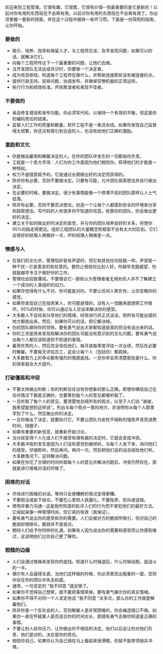 欢迎来到工程管理。它很有趣，它很累，它很有价值--但最重要的是它是新的！以前对你有用的东西现在不会再有用。以前对你有用的东西现在不会再有用了。你必须掌握一套新的技能，并在这个过程中摒弃一些坏习惯。下面是一份简短的指南，让你开始。  
  
### 要做的

- 吸引、培养、指导和保留人才。与工程师交谈，及早发现问题，如果可以的话，就解决它们。  
- 向每个工程师传达下一个最重要的问题，让他们去做。  
- 当开发团队无法达成共识时，你要做一个决定者。  
- 成为信息枢纽。知道每个工程师在做什么，并帮助连接那些没有被连接的点。  
- 提供行政支持。安排问题，协调发布，并确保官僚机器的正常运转。  
- 执行行为和绩效标准。开除欺凌者和表现不佳者。  


### 不要做的

- 亲自修复错误和发布功能。你必须写代码，以保持一个有效的平衡，但这是你的编码责任的结束。  
- 监督人们工作的质量和数量。软件工程不是一条流水线。如果你发现自己监督得太频繁，你还没有吸引到合适的人，也没有给他们正确的激励。  
  
### 激励和文化

- 你是做出雇用和解雇决定的人。在你的团队中发生的一切都由你负责。
- 工程是一个卖方市场：人们为你工作是因为他们相信你。获得他们的才能是一种特权。
- 权力不是随意赋予的。它是通过长期做出好的决定而获得的。
- 除非你有必要，否则不要做决定。只要有可能，允许团队探索想法并自行做出决定。
- 在必要的时候，要做决定。很少有事情能像一个停滞不前的团队那样让人士气低落。
- 除非有必要，否则不要否决想法。创造一个让每个人都感到安全的环境来分享和探索想法。写代码的人有很多你不知道的信息。依靠你的团队，你会做出更好的决定。
- 建立关于如何做出好的决定的直觉，并与你的团队培养良好的关系，将使你95%的路走得更远。组织工程团队的大量概念性框架不会有太大的区别。它们会使好的经理人稍微好一点，坏的经理人稍微差一点。

### 情感与人  
- 在我们的文化中，管理恰好是有声望的，但它和其他任何技能一样。声望是一种干扰--它是善变的和任意的。要防止相信你比别人好。你越早克服威望，你就能越早专注于做好你的工作。  
- 管理也会招致蔑视。不要理会它--那些认为管理者毫无用处的人并不了解建立一个成功的人类组织的动力。  
- 如果你觉得有什么不对，你可能是对的。不要让任何人欺负你，让你忽略你的感觉。  
- 如果你发现自己在指责某人，你可能是错的。没有人一觉醒来就想把工作做坏。95%的时候，你可以通过与人交谈来解决你的感受。  
- 大多数人不会轻易分享他们的情绪。经常进行非正式谈话，把所有可能出错的地方都挑出来。然后，如果你可以的话，把它解决掉。  
- 你的团队期待你的领导。要有勇气说出大家都知道是真的但没有说出来的话。  
- 你的工资是用来发现和解决你的团队可能没有意识到的文化问题。要有勇气说出每个人都应该知道但不知道的事情。  
- 雇用优秀的人，然后完全信任他们。每月或每季度评估一次业绩，然后在必要时解雇。不要每天评估员工，这会让每个人（包括你）都疯掉。  
- 大多数智力上的争论都有强烈的情感底线。一旦你学会弄清楚那些是什么，你的效率就会大大提升。  

### 打破僵局和冲突
- 不要太快做出判断；你的判断往往没有你想象的那么正确。即使你确信自己在任何情况下都是正确的，也要等到每个人的意见都被听取了。
- 一旦听取了每个人的意见，要清楚地总结所有的观点，以至于人们说 "谢谢，我希望能想到这样说"。列出与每个观点一致的地方，并说明你从每个人那里学到了什么。然后做出你的决定。
- 一旦你做出了决定，就要执行它。不要让团队为安抚不相称的强势声音而浪费时间，绕圈子。
- 如果有重要的新信息，就重新开始讨论。
- 当分歧变得个人化或人们不接受有理有据的决定时，它就会变成冲突。
- 大多数冲突的发生是因为人们没有感觉到被倾听。与每个人坐下来，询问他们的感受。仔细聆听。然后再问。再问一次。然后把他们说的话总结给他们听。大多数情况下，这将解决问题。
- 如果在你花了合理的时间听取每个人的意见并解决问题后，冲突仍然存在，那就是进行艰难对话的时候了。

### 困难的对话  
- 尽快进行困难的对话。等待只会使糟糕的情况变得更糟。  
- 不要假设或妄下结论。不要在心里把人妖魔化。不要指责、吼叫或诋毁。  
- 使用非暴力沟通--这是我所知道的批评人们的行为而不冒犯他们的最好方法。它闻起来像一种管理时尚，但它真的有效（我保证）。  
- 要有勇气说出你的感受和你的需要。人们会被对方的脆弱所吸引，但对自己的脆弱却很排斥。脆弱并不是弱点。  
- 期待人们给予你同样的礼遇。如果有人因为说出你的需要和感受而让你感到难过，这说明他们比你自己更了解你。  

### 粗糙的边缘  
- 人们会通过推搡来发现你的底线。知道什么时候退后，什么时候站稳，是战斗的一半。  
- 偶尔有人会逼得太紧。当他们这样做的时候，你必须表现出粗暴的一面，否则你会在你的团队中失去权威。  
- 通常，一句坚定的 "我不同意 "就足够了。  
- 如果你不觉得自己想笑，就不要把事情笑掉。要有勇气展示你的真实情绪。  
- 如果你不得不对同一个人坚定地说 "我不同意 "太多次，那么你的工作就是解雇他们。  
- 除非你是一个反社会的人，否则解雇人是非常困难的，你会编造借口不做。如果你一直在怀疑某人是否适合你的时间太长，那就有勇气去做你知道是正确的事情。  
- 不要让别人给你压力，让你做出你不相信的决定。他们以后会让你对他们负责，他们是对的。决定是你的责任。  
- 相信你自己。如果你认为自己骑在马上看起来很滑稽，你就不能带领骑兵冲锋。  
  
